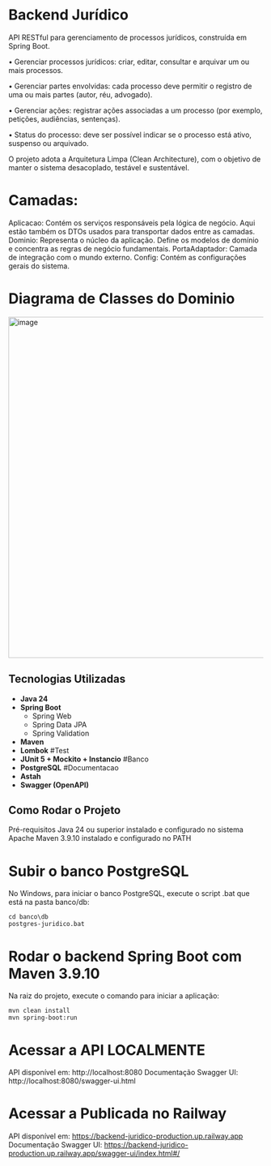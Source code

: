 #  Backend Jurídico

API RESTful para gerenciamento de processos jurídicos, construída em Spring Boot.

• Gerenciar processos jurídicos: criar, editar, consultar e arquivar um ou mais
processos.

• Gerenciar partes envolvidas: cada processo deve permitir o registro de uma ou
mais partes (autor, réu, advogado).

• Gerenciar ações: registrar ações associadas a um processo (por exemplo,
petições, audiências, sentenças).

• Status do processo: deve ser possível indicar se o processo está ativo,
suspenso ou arquivado.

O projeto adota a Arquitetura Limpa (Clean Architecture), com o objetivo de manter o sistema desacoplado, testável e sustentável.

# Camadas:
Aplicacao: Contém os serviços responsáveis pela lógica de negócio. Aqui estão também os DTOs usados para transportar dados entre as camadas.
Dominio: Representa o núcleo da aplicação. Define os modelos de domínio e concentra as regras de negócio fundamentais.
PortaAdaptador: Camada de integração com o mundo externo.
Config: Contém as configurações gerais do sistema.

# Diagrama de Classes do Dominio
<img width="1287" height="673" alt="image" src="https://github.com/user-attachments/assets/05a489c8-9b63-4a45-a121-e87dd494644a" />

##  Tecnologias Utilizadas
- **Java 24**
- **Spring Boot**
  - Spring Web
  - Spring Data JPA
  - Spring Validation
- **Maven**
- **Lombok**
#Test
- **JUnit 5 + Mockito + Instancio**
#Banco
- **PostgreSQL**
#Documentacao
- **Astah**
- **Swagger (OpenAPI)**

##  Como Rodar o Projeto
Pré-requisitos
Java 24 ou superior instalado e configurado no sistema
Apache Maven 3.9.10 instalado e configurado no PATH

# Subir o banco PostgreSQL
No Windows, para iniciar o banco PostgreSQL, execute o script .bat que está na pasta banco/db:

```
cd banco\db
postgres-juridico.bat
```

# Rodar o backend Spring Boot com Maven 3.9.10
Na raiz do projeto, execute o comando para iniciar a aplicação:

```
mvn clean install
mvn spring-boot:run
```

# Acessar a API LOCALMENTE
API disponível em: http://localhost:8080
Documentação Swagger UI: http://localhost:8080/swagger-ui.html


# Acessar a Publicada no Railway
API disponível em: https://backend-juridico-production.up.railway.app
Documentação Swagger UI: https://backend-juridico-production.up.railway.app/swagger-ui/index.html#/
